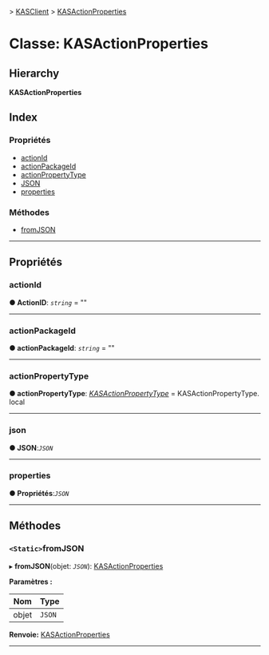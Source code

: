 [](../README.md) > [KASClient](../modules/kasclient.md) > [KASActionProperties](../classes/kasclient.kasactionproperties.md)

# <a name="class-kasactionproperties"></a>Classe: KASActionProperties

## <a name="hierarchy"></a>Hierarchy

**KASActionProperties**

## <a name="index"></a>Index

### <a name="properties"></a>Propriétés

* [actionId](kasclient.kasactionproperties.md#actionid)
* [actionPackageId](kasclient.kasactionproperties.md#actionpackageid)
* [actionPropertyType](kasclient.kasactionproperties.md#actionpropertytype)
* [JSON](kasclient.kasactionproperties.md#json)
* [properties](kasclient.kasactionproperties.md#properties)
### <a name="methods"></a>Méthodes

* [fromJSON](kasclient.kasactionproperties.md#fromjson)

---

## <a name="properties"></a>Propriétés

<a id="actionid"></a>

###  <a name="actionid"></a>actionId

**● ActionID**: *`string`* = ""

___

<a id="actionpackageid"></a>

###  <a name="actionpackageid"></a>actionPackageId

**● actionPackageId**: *`string`* = ""

___

<a id="actionpropertytype"></a>

###  <a name="actionpropertytype"></a>actionPropertyType

**● actionPropertyType**: *[KASActionPropertyType](../enums/kasclient.kasactionpropertytype.md)* = KASActionPropertyType. local

___

<a id="json"></a>

###  <a name="json"></a>json

**● JSON**:*`JSON`*

___

<a id="properties"></a>

###  <a name="properties"></a>properties

**● Propriétés**:*`JSON`*

___

## <a name="methods"></a>Méthodes

<a id="fromjson"></a>

### <a name="static-fromjson"></a>`<Static>`fromJSON

▸ **fromJSON**(objet: *`JSON`*): [KASActionProperties](kasclient.kasactionproperties.md)

**Paramètres :**

| Nom | Type |
| ------ | ------ |
| objet | `JSON` |

**Renvoie:** [KASActionProperties](kasclient.kasactionproperties.md)

___


